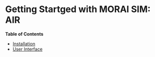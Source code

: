 # Getting Startged with MORAI SIM: AIR

**Table of Contents**

- [Installation](getting-started.md)
- [User Interface](ui.md)
